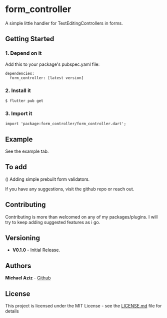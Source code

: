 # form_controller

A simple little handler for TextEditingControllers in forms.

## Getting Started

### 1. Depend on it

Add this to your package's pubspec.yaml file:

```
dependencies:
  form_controller: [latest version]
```

### 2. Install it

```
$ flutter pub get
```

### 3. Import it

```
import 'package:form_controller/form_controller.dart';
```

## Example

See the example tab.

## To add

() Adding simple prebuilt form validators.

If you have any suggestions, visit the github repo or reach out.

## Contributing

Contributing is more than welcomed on any of my packages/plugins.
I will try to keep adding suggested features as i go.

## Versioning

- **V0.1.0** - Initial Release.

## Authors

**Michael Aziz** - [Github](https://github.com/micwaziz)

## License

This project is licensed under the MIT License - see the [LICENSE.md](LICENSE.md) file for details
